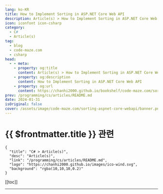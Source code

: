```yaml
---
lang: ko-KR
title: How to Implement Sorting in ASP.NET Core Web API
description: Article(s) > How to Implement Sorting in ASP.NET Core Web API
icon: iconfont icon-csharp
category: 
  - C#
  - Article(s)
tag: 
  - blog
  - code-maze.com
  - csharp
head:  
  - - meta:
    - property: og:title
      content: Article(s) > How to Implement Sorting in ASP.NET Core Web API
    - property: og:description
      content: How to Implement Sorting in ASP.NET Core Web API
    - property: og:url
      content: https://chanhi2000.github.io/bookshelf/code-maze.com/sorting-aspnet-core-webapi.html
prev: /programming/cs/articles/README.md
date: 2024-01-31
isOriginal: false
cover: /assets/image/code-maze.com/sorting-aspnet-core-webapi/banner.png
---
```


# {{ $frontmatter.title }} 관련

```component VPCard
{
  "title": "C# > Article(s)",
  "desc": "Article(s)",
  "link": "/programming/cs/articles/README.md",
  "logo": "https://chanhi2000.github.io/images/ico-wind.svg",
  "background": "rgba(10,10,10,0.2)"
}
```

[[toc]]

---

<SiteInfo
  name="How to Implement Sorting in ASP.NET Core Web API"
  desc="In this article, we're going to talk about sorting in ASP.NET Core Web API. Sorting is a commonly used mechanism, that every API should implement."
  url="https://code-maze.com/sorting-aspnet-core-webapi/"
  logo="/assets/image/code-maze.com/favicon.png"
  preview="/assets/image/code-maze.com/sorting-aspnet-core-webapi/banner.png"/>

<!-- TODO: 작성 -->
